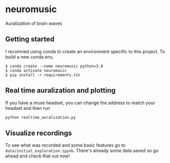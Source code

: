 # neuromusic
Auralization of brain waves

## Getting started
I recomned using conda to create an environment specific to this project. To build a new conda env,
```basj
$ conda create --name neuromusic python=3.8
$ conda activate neuromusic
$ pip install -r requirements.txt
```

## Real time auralization and plotting
If you have a muse headset, you can change the address to match your headset and then run
```bash
python realtime_auralization.py
```

## Visualize recordings
To see what was recorded and some basic features go to `data/initial_exploration.ipynb`. There's already some data saved so go ahead and check that out now! 